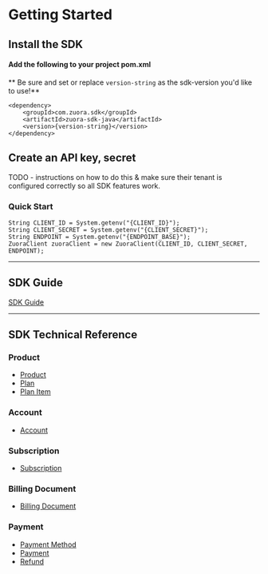 
# Getting Started

## Install the SDK
#### Add the following to your project pom.xml
** Be sure and set or replace `version-string` as the sdk-version you'd like to use!**  
```
<dependency>
    <groupId>com.zuora.sdk</groupId>
    <artifactId>zuora-sdk-java</artifactId>
    <version>{version-string}</version>
</dependency>
```



## Create an API key, secret
TODO - instructions on how to do this & make sure their tenant is configured correctly so all SDK features work. 


### Quick Start
```
String CLIENT_ID = System.getenv("{CLIENT_ID}");
String CLIENT_SECRET = System.getenv("{CLIENT_SECRET}");
String ENDPOINT = System.getenv("{ENDPOINT_BASE}");
ZuoraClient zuoraClient = new ZuoraClient(CLIENT_ID, CLIENT_SECRET, ENDPOINT);
```
<hr />

## SDK Guide
[SDK Guide](https://www.zuora.com/developer/sdks/)


<hr />

## SDK Technical Reference

### Product
* [Product](doc/product.md)
* [Plan](doc/plan.md)
* [Plan Item](doc/plan-item.md)

### Account
* [Account](doc/account.md)

### Subscription
* [Subscription](doc/subscription.md)

### Billing Document
* [Billing Document](doc/billing-document.md)

### Payment
* [Payment Method](doc/payment-method.md)
* [Payment](doc/payment.md)
* [Refund](doc/refund.md)
